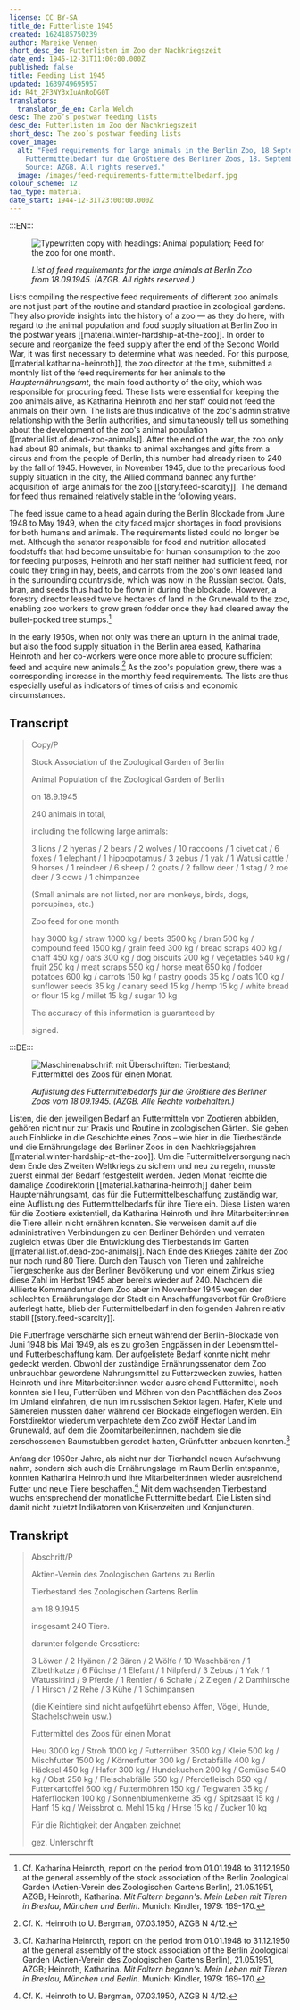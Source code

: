 ```yaml
---
license: CC BY-SA
title_de: Futterliste 1945
created: 1624185750239
author: Mareike Vennen
short_desc_de: Futterlisten im Zoo der Nachkriegszeit
date_end: 1945-12-31T11:00:00.000Z
published: false
title: Feeding List 1945
updated: 1639749695957
id: R4t_2F3NY3xIuAnRoDG0T
translators:
  translator_de_en: Carla Welch
desc: The zoo’s postwar feeding lists
desc_de: Futterlisten im Zoo der Nachkriegszeit
short_desc: The zoo’s postwar feeding lists
cover_image:
  alt: "Feed requirements for large animals in the Berlin Zoo, 18 September 1945.
    Futtermittelbedarf für die Großtiere des Berliner Zoos, 18. September 1945.
    Source: AZGB. All rights reserved."
  image: /images/feed-requirements-futtermittelbedarf.jpg
colour_scheme: 12
tao_type: material
date_start: 1944-12-31T23:00:00.000Z
---
```


:::EN:::

<figure>

![Typewritten copy with headings: Animal population; Feed for the zoo for one month.](/images/mv/feed-requirements-futtermittelbedarf.jpg)

<figcaption>

_List of feed requirements for the large animals at Berlin Zoo from 18.09.1945. (AZGB. All rights reserved.)_

</figcaption>

</figure>

Lists compiling the respective feed requirements of different zoo animals are not just part of the routine and standard practice in zoological gardens. They also provide insights into the history of a zoo — as they do here, with regard to the animal population and food supply situation at Berlin Zoo in the postwar years [[material.winter-hardship-at-the-zoo]]. In order to secure and reorganize the feed supply after the end of the Second World War, it was first necessary to determine what was needed. For this purpose, [[material.katharina-heinroth]], the zoo director at the time, submitted a monthly list of the feed requirements for her animals to the _Haupternährungsamt_, the main food authority of the city, which was responsible for procuring feed. These lists were essential for keeping the zoo animals alive, as Katharina Heinroth and her staff could not feed the animals on their own. The lists are thus indicative of the zoo's administrative relationship with the Berlin authorities, and simultaneously tell us something about the development of the zoo's animal population [[material.list.of.dead-zoo-animals]]. After the end of the war, the zoo only had about 80 animals, but thanks to animal exchanges and gifts from a circus and from the people of Berlin, this number had already risen to 240 by the fall of 1945. However, in November 1945, due to the precarious food supply situation in the city, the Allied command banned any further acquisition of large animals for the zoo [[story.feed-scarcity]]. The demand for feed thus remained relatively stable in the following years.

The feed issue came to a head again during the Berlin Blockade from June 1948 to May 1949, when the city faced major shortages in food provisions for both humans and animals. The requirements listed could no longer be met. Although the senator responsible for food and nutrition allocated foodstuffs that had become unsuitable for human consumption to the zoo for feeding purposes, Heinroth and her staff neither had sufficient feed, nor could they bring in hay, beets, and carrots from the zoo's own leased land in the surrounding countryside, which was now in the Russian sector. Oats, bran, and seeds thus had to be flown in during the blockade. However, a forestry director leased twelve hectares of land in the Grunewald to the zoo, enabling zoo workers to grow green fodder once they had cleared away the bullet-pocked tree stumps.[^1]

In the early 1950s, when not only was there an upturn in the animal trade, but also the food supply situation in the Berlin area eased, Katharina Heinroth and her co-workers were once more able to procure sufficient feed and acquire new animals.[^2] As the zoo's population grew, there was a corresponding increase in the monthly feed requirements. The lists are thus especially useful as indicators of times of crisis and economic circumstances.

## Transcript

>Copy/P
>
>Stock Association of the Zoological Garden of Berlin
>
>Animal Population of the Zoological Garden of Berlin
>
>on 18.9.1945
>
>240 animals in total,
>
> including the following large animals:
>
>3 lions / 2 hyenas / 2 bears / 2 wolves / 10 raccoons / 1 civet cat / 6 foxes / 1 elephant / 1 hippopotamus / 3 zebus / 1 yak / 1 Watusi cattle / 9 horses / 1 reindeer / 6 sheep / 2 goats / 2 fallow deer / 1 stag / 2 roe deer / 3 cows / 1 chimpanzee
>
>(Small animals are not listed, nor are monkeys, birds, dogs, porcupines, etc.)
>
>Zoo feed for one month
>
>hay 3000 kg / straw 1000 kg / beets 3500 kg / bran 500 kg / compound feed 1500 kg / grain feed 300 kg / bread scraps 400 kg / chaff 450 kg / oats 300 kg / dog biscuits 200 kg / vegetables 540 kg / fruit 250 kg / meat scraps 550 kg / horse meat 650 kg / fodder potatoes 600 kg / carrots 150 kg / pastry goods 35 kg / oats 100 kg / sunflower seeds 35 kg / canary seed 15 kg / hemp 15 kg / white bread or flour 15 kg / millet 15 kg / sugar 10 kg
>
>The accuracy of this information is guaranteed by
>
>signed.

[^1]: Cf. Katharina Heinroth, report on the period from 01.01.1948 to 31.12.1950 at the general assembly of the stock association of the Berlin Zoological Garden (Actien-Verein des Zoologischen Gartens Berlin), 21.05.1951, AZGB; Heinroth, Katharina. _Mit Faltern begann's. Mein Leben mit Tieren in Breslau, München und Berlin_. Munich: Kindler, 1979: 169-170.

[^2]: Cf. K. Heinroth to U. Bergman, 07.03.1950, AZGB N 4/12.

:::DE:::

<figure>

![Maschinenabschrift mit Überschriften: Tierbestand; Futtermittel des Zoos für einen Monat.](/images/mv/feed-requirements-futtermittelbedarf.jpg)

<figcaption>

_Auflistung des Futtermittelbedarfs für die Großtiere des Berliner Zoos vom 18.09.1945. (AZGB. Alle Rechte vorbehalten.)_

</figcaption>

</figure>

Listen, die den jeweiligen Bedarf an Futtermitteln von Zootieren abbilden, gehören nicht nur zur Praxis und Routine in zoologischen Gärten. Sie geben auch Einblicke in die Geschichte eines Zoos – wie hier in die Tierbestände und die Ernährungslage des Berliner Zoos in den Nachkriegsjahren [[material.winter-hardship-at-the-zoo]]. Um die Futtermittelversorgung nach dem Ende des Zweiten Weltkriegs zu sichern und neu zu regeln, musste zuerst einmal der Bedarf festgestellt werden. Jeden Monat reichte die damalige Zoodirektorin [[material.katharina-heinroth]] daher beim Haupternährungsamt, das für die Futtermittelbeschaffung zuständig war, eine Auflistung des Futtermittelbedarfs für ihre Tiere ein. Diese Listen waren für die Zootiere existentiell, da Katharina Heinroth und ihre Mitarbeiter:innen die Tiere allein nicht ernähren konnten. Sie verweisen damit auf die administrativen Verbindungen zu den Berliner Behörden und verraten zugleich etwas über die Entwicklung des Tierbestands im Garten [[material.list.of.dead-zoo-animals]]. Nach Ende des Krieges zählte der Zoo nur noch rund 80 Tiere. Durch den Tausch von Tieren und zahlreiche Tiergeschenke aus der Berliner Bevölkerung und von einem Zirkus stieg diese Zahl im Herbst 1945 aber bereits wieder auf 240. Nachdem die Alliierte Kommandantur dem Zoo aber im November 1945 wegen der schlechten Ernährungslage der Stadt ein Anschaffungsverbot für Großtiere auferlegt hatte, blieb der Futtermittelbedarf in den folgenden Jahren relativ stabil [[story.feed-scarcity]].

Die Futterfrage verschärfte sich erneut während der Berlin-Blockade von Juni 1948 bis Mai 1949, als es zu großen Engpässen in der Lebensmittel- und Futterbeschaffung kam. Der aufgelistete Bedarf konnte nicht mehr gedeckt werden. Obwohl der zuständige Ernährungssenator dem Zoo unbrauchbar gewordene Nahrungsmittel zu Futterzwecken zuwies, hatten Heinroth und ihre Mitarbeiter:innen weder ausreichend Futtermittel, noch konnten sie Heu, Futterrüben und Möhren von den Pachtflächen des Zoos im Umland einfahren, die nun im russischen Sektor lagen. Hafer, Kleie und Sämereien mussten daher während der Blockade eingeflogen werden. Ein Forstdirektor wiederum verpachtete dem Zoo zwölf Hektar Land im Grunewald, auf dem die Zoomitarbeiter:innen, nachdem sie die zerschossenen Baumstubben gerodet hatten, Grünfutter anbauen konnten.[^1]

Anfang der 1950er-Jahre, als nicht nur der Tierhandel neuen Aufschwung nahm, sondern sich auch die Ernährungslage im Raum Berlin entspannte, konnten Katharina Heinroth und ihre Mitarbeiter:innen wieder ausreichend Futter und neue Tiere beschaffen.[^2] Mit dem wachsenden Tierbestand wuchs entsprechend der monatliche Futtermittelbedarf. Die Listen sind damit nicht zuletzt Indikatoren von Krisenzeiten und Konjunkturen.

## Transkript

>Abschrift/P
>
>Aktien-Verein des Zoologischen Gartens zu Berlin
>
>Tierbestand des Zoologischen Gartens Berlin
>
>am 18.9.1945
>
>insgesamt 240 Tiere.
>
>darunter folgende Grosstiere:
>
>3 Löwen / 2 Hyänen / 2 Bären / 2 Wölfe / 10 Waschbären / 1 Zibethkatze / 6 Füchse / 1 Elefant / 1 Nilpferd / 3 Zebus / 1 Yak / 1 Watussirind / 9 Pferde / 1 Rentier / 6 Schafe / 2 Ziegen / 2 Damhirsche / 1 Hirsch / 2 Rehe / 3 Kühe / 1 Schimpansen
>
>(die Kleintiere sind nicht aufgeführt ebenso Affen, Vögel, Hunde, Stachelschwein usw.)
>
>Futtermittel des Zoos für einen Monat
>
>Heu 3000 kg / Stroh 1000 kg / Futterrüben 3500 kg / Kleie 500 kg / Mischfutter 1500 kg / Körnerfutter 300 kg / Brotabfälle 400 kg / Häcksel 450 kg / Hafer 300 kg / Hundekuchen 200 kg / Gemüse 540 kg / Obst 250 kg / Fleischabfälle 550 kg / Pferdefleisch 650 kg / Futterkartoffel 600 kg / Futtermöhren 150 kg / Teigwaren 35 kg / Haferflocken 100 kg / Sonnenblumenkerne 35 kg / Spitzsaat 15 kg / Hanf 15 kg / Weissbrot o. Mehl 15 kg / Hirse 15 kg / Zucker 10 kg
>
>Für die Richtigkeit der Angaben zeichnet
>
>gez. Unterschrift

[^1]: Vgl. Katharina Heinroth, Bericht über die Zeit vom 01.01.1948 bis 31.12.1950 auf der Hauptversammlung des Actien-Vereins des Zoologischen Gartens Berlin, 21.05.1951, AZGB; Heinroth, Katharina. _Mit Faltern begann's. Mein Leben mit Tieren in Breslau, München und Berlin_. München: Kindler, 1979: 169-170.

[^2]: Vgl. K. Heinroth an U. Bergman, 07.03.1950, AZGB N 4/12.

